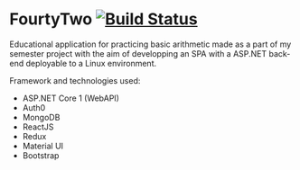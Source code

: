 # FourtyTwo [![Build Status](https://travis-ci.org/valorl/FourtyTwo.svg?branch=master)](https://travis-ci.org/valorl/FourtyTwo)
Educational application for practicing basic arithmetic made as a part of my semester project with the aim of developping an SPA with a ASP.NET back-end deployable to a Linux environment.

Framework and technologies used:
  - ASP.NET Core 1 (WebAPI) 
  - Auth0
  - MongoDB
  - ReactJS
  - Redux
  - Material UI
  - Bootstrap
  
  
  
  
